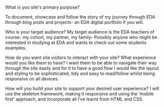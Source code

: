 What is you site's primary purpose?

To document, showcase and follow the story of my journey through EDA through blog posts and projects- an EDA digital portfolio if you will.

Who is your target audience?
My target audience is the EDA teachers of course- my cohort, my partner, my family-
Possibly anyone who might be interested in studying at EDA and wants to check out some students examples.

 How do you want site visitors to interact with your site? What experience would you like them to have?
I want them to be able to navigate their way through the site easily and for it to have a good flow
I would like the layout and styling to be sophisticated, tidy and easy to read/follow whilst being responsive on all devices.


How will you build your site to support your desired user experience?
I will use the skeleton framework, making it responsive and using the ‘mobile first’ approach, and incorporate all I’ve learnt from HTML and CSS.
